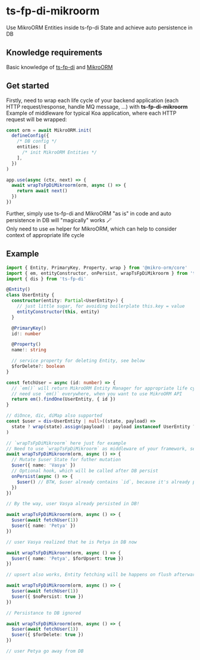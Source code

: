# ts-fp-di-mikroorm

Use MikroORM Entities inside ts-fp-di State and achieve auto persistence in DB

## Knowledge requirements

Basic knowledge of [ts-fp-di](https://github.com/darky/ts-fp-di/) and [MikroORM](https://mikro-orm.io/)

## Get started

Firstly, need to wrap each life cycle of your backend application (each HTTP request/response, handle MQ message, ...) with **ts-fp-di-mikroorm**<br/>
Example of middleware for typical Koa application, where each HTTP request will be wrapped:

```ts
const orm = await MikroORM.init(
  defineConfig({
    /* DB config */
    entities: [
      /* init MikroORM Entities */
    ],
  })
)

app.use(async (ctx, next) => {
  await wrapTsFpDiMikroorm(orm, async () => {
    return await next()
  })
})
```

Further, simply use ts-fp-di and MikroORM "as is" in code and auto persistence in DB will "magically" works 🪄 <br/>
Only need to use `em` helper for MikroORM, which can help to consider context of appropriate life cycle

## Example

```ts
import { Entity, PrimaryKey, Property, wrap } from '@mikro-orm/core'
import { em, entityConstructor, onPersist, wrapTsFpDiMikroorm } from 'ts-fp-di-mikroorm'
import { dis } from 'ts-fp-di'

@Entity()
class UserEntity {
  constructor(entity: Partial<UserEntity>) {
    // just little sugar, for avoiding boilerplate this.key = value
    entityConstructor(this, entity)
  }

  @PrimaryKey()
  id!: number

  @Property()
  name!: string

  // service property for deleting Entity, see below
  $forDelete?: boolean
}

const fetchUser = async (id: number) => {
  // `em()` will return MikroORM Entity Manager for appropriate life cycle
  // need use `em()` everywhere, when you want to use MikroORM API
  return em().findOne(UserEntity, { id })
}

// diOnce, dic, diMap also supported
const $user = dis<UserEntity | null>((state, payload) =>
  state ? wrap(state).assign(payload) : payload instanceof UserEntity ? payload : new UserEntity(payload)
)

// `wrapTsFpDiMikroorm` here just for example
// Need to use `wrapTsFpDiMikroorm` as middleware of your framework, see example above
await wrapTsFpDiMikroorm(orm, async () => {
  // Mutate $user State for futher mutation
  $user({ name: 'Vasya' })
  // Optional hook, which will be called after DB persist
  onPersist(async () => {
    $user() // BTW, $user already contains `id`, because it's already persisted in DB
  })
})

// By the way, user Vasya already persisted in DB!

await wrapTsFpDiMikroorm(orm, async () => {
  $user(await fetchUser(1))
  $user({ name: 'Petya' })
})

// user Vasya realized that he is Petya in DB now

await wrapTsFpDiMikroorm(orm, async () => {
  $user({ name: 'Petya', $forUpsert: true })
})

// upsert also works, Entity fetching will be happens on flush afterwards

await wrapTsFpDiMikroorm(orm, async () => {
  $user(await fetchUser(1))
  $user({ $noPersist: true })
})

// Persistance to DB ignored

await wrapTsFpDiMikroorm(orm, async () => {
  $user(await fetchUser(1))
  $user({ $forDelete: true })
})

// user Petya go away from DB
```
